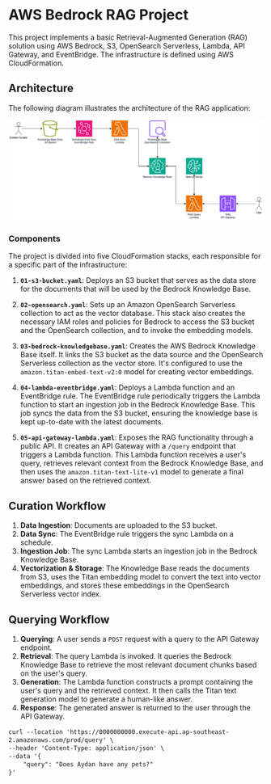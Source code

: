 # AWS Bedrock RAG Project

This project implements a basic Retrieval-Augmented Generation (RAG) solution using AWS Bedrock, S3, OpenSearch Serverless, Lambda, API Gateway, and EventBridge. The infrastructure is defined using AWS CloudFormation.

## Architecture

The following diagram illustrates the architecture of the RAG application:

![Basic RAG Architecture](res/BasicRag.drawio.png)

### Components

The project is divided into five CloudFormation stacks, each responsible for a specific part of the infrastructure:

1.  **`01-s3-bucket.yaml`**: Deploys an S3 bucket that serves as the data store for the documents that will be used by the Bedrock Knowledge Base.

2.  **`02-opensearch.yaml`**: Sets up an Amazon OpenSearch Serverless collection to act as the vector database. This stack also creates the necessary IAM roles and policies for Bedrock to access the S3 bucket and the OpenSearch collection, and to invoke the embedding models.

3.  **`03-bedrock-knowledgebase.yaml`**: Creates the AWS Bedrock Knowledge Base itself. It links the S3 bucket as the data source and the OpenSearch Serverless collection as the vector store. It's configured to use the `amazon.titan-embed-text-v2:0` model for creating vector embeddings.

4.  **`04-lambda-eventbridge.yaml`**: Deploys a Lambda function and an EventBridge rule. The EventBridge rule periodically triggers the Lambda function to start an ingestion job in the Bedrock Knowledge Base. This job syncs the data from the S3 bucket, ensuring the knowledge base is kept up-to-date with the latest documents.

5.  **`05-api-gateway-lambda.yaml`**: Exposes the RAG functionality through a public API. It creates an API Gateway with a `/query` endpoint that triggers a Lambda function. This Lambda function receives a user's query, retrieves relevant context from the Bedrock Knowledge Base, and then uses the `amazon.titan-text-lite-v1` model to generate a final answer based on the retrieved context.

## Curation Workflow

1.  **Data Ingestion**: Documents are uploaded to the S3 bucket.
2.  **Data Sync**: The EventBridge rule triggers the sync Lambda on a schedule.
3.  **Ingestion Job**: The sync Lambda starts an ingestion job in the Bedrock Knowledge Base.
4.  **Vectorization & Storage**: The Knowledge Base reads the documents from S3, uses the Titan embedding model to convert the text into vector embeddings, and stores these embeddings in the OpenSearch Serverless vector index.

## Querying Workflow
1.  **Querying**: A user sends a `POST` request with a query to the API Gateway endpoint.
2.  **Retrieval**: The query Lambda is invoked. It queries the Bedrock Knowledge Base to retrieve the most relevant document chunks based on the user's query.
3.  **Generation**: The Lambda function constructs a prompt containing the user's query and the retrieved context. It then calls the Titan text generation model to generate a human-like answer.
4.  **Response**: The generated answer is returned to the user through the API Gateway.

```
curl --location 'https://0000000000.execute-api.ap-southeast-2.amazonaws.com/prod/query' \
--header 'Content-Type: application/json' \
--data '{
    "query": "Does Aydan have any pets?"
}'
```